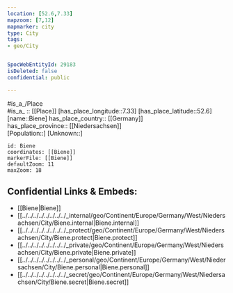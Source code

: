 ```yaml
---
location: [52.6,7.33] 
mapzoom: [7,12] 
mapmarker: city 
type: City
tags:
- geo/City


SpocWebEntityId: 29183
isDeleted: false
confidential: public

---
```

#is_a_/Place  
#is_a_ :: [[Place]] 
[has_place_longitude::7.33] 
[has_place_latitude::52.6] 
[name::Biene] 
has_place_country:: [[Germany]]  
has_place_province:: [[Niedersachsen]]  
[Population::] 
[Unknown::] 


```leaflet
id: Biene
coordinates: [[Biene]] 
markerFile: [[Biene]] 
defaultZoom: 11 
maxZoom: 18
```


## Confidential Links & Embeds: 
- [[Biene|Biene]]  
- [[../../../../../../../../_internal/geo/Continent/Europe/Germany/West/Niedersachsen/City/Biene.internal|Biene.internal]] 
- [[../../../../../../../../_protect/geo/Continent/Europe/Germany/West/Niedersachsen/City/Biene.protect|Biene.protect]] 
- [[../../../../../../../../_private/geo/Continent/Europe/Germany/West/Niedersachsen/City/Biene.private|Biene.private]] 
- [[../../../../../../../../_personal/geo/Continent/Europe/Germany/West/Niedersachsen/City/Biene.personal|Biene.personal]] 
- [[../../../../../../../../_secret/geo/Continent/Europe/Germany/West/Niedersachsen/City/Biene.secret|Biene.secret]] 
